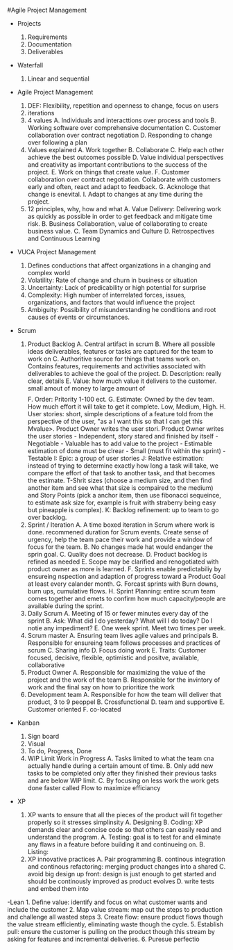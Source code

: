 #Agile Project Management

- Projects
	1. Requirements
	2. Documentation
	3. Deliverables
- Waterfall
	1. Linear and sequential

- Agile Project Management
	1. DEF: Flexibility, repetition and openness to change, focus on users
	2. iterations
	3. 4 values
		A. Individuals and interacttions over process and tools
		B. Working software over comprehensive documentation
		C. Customer collaboration over contract negotiation
		D. Responding to change over following a plan
	4. Values explained
		A. Work together
		B. Collaborate
		C. Help each other achieve the best outcomes possible
		D. Value individual perspectives and creativiity as important contributions to the success of the project. 
		E. Work on things that create value.
		F. Customer collaboration over contract negotiation. Collaborate with customers early and often, react and adapt to feedback. 
		G. Acknologe that change is enevital. 
		I. Adapt to changes at any time during the project.
	5. 12 principles, why, how and what
		A. Value Delivery: Delivering work as quickly as possible in order to get feedback and mitigate time risk.
		B. Business Collaboration, value of collaborating to create business value. 
		C. Team Dynamics and Culture
		D. Retrospectives and Continuous Learning

- VUCA Project Management
	1. Defines conductions that affect organizations in a changing and complex world
	2. Volatility: Rate of change and churn in business or situation
	3. Uncertainty: Lack of predicability or high potential for surprise 
	4. Complexity: High number of interrelated forces, issues, organizations, and factors that would influence the project
	5. Ambiguity: Possibility of misunderstanding he conditions and root causes of events or circumstances. 	

- Scrum 
	1. Product Backlog
		A. Central artifact in scrum
		B. Where all possible ideas deliverables, features or tasks are captured for the team to work on
        C. Authoritive source for things that teams work on. Contains features, requirements and activities associated with deliverables to achieve the goal of the project.
        D. Description: really clear, details
        E. Value: how much value it delivers to the customer. small amout of money to large amount of $$$$
        F. Order: Pritority 1-100 ect. 
        G. Estimate: Owned by the dev team. How much effort it will take to get it complete. Low, Medium, High.
        H. User stories: short, simple descriptions of a feature told from the perspective of the user, "as a <user role> I want this <action> so that I can get this Mvalue>. Product Owner writes the user stori. Product Owner writes the user stories
            - Independent, story stared and finished by itself
            - Negotiable
            - Valuable has to add value to the project
            - Estimable estimation of done must be clrear
            - Small (must fit within the sprint)
            - Testable
        I: Epic: a group of user stories
        J: Relative estimation: instead of trying to determine exactly how long a task will take, we compare the effort of that task to another task, and that becomes the estimate. T-Shrit sizes (choose a medium size, and then find another item and see what that size is compaired to the medium) and Story Points (pick a anchor item, then use fibonacci sequeince, to estimate ask size for, example is fruit with straberry being easy but pineapple is complex). 
        K: Backlog refinement: up to team to go over backlog. 
	3. Sprint / Iteration
		A. A time boxed iteration in Scrum where work is done. recommened duration for Scrum events. Create sense of urgency, help the team pace their work and provide a window of focus for the team.
        B. No changes made hat would endanger the sprin goal.
        C. Quality does not decrease.
        D. Product backlog is refined as needed
        E. Scope may be clarified and renogotiated with product owner as more is learned.
        F. Sprints enable predictabiliy by ensureing nspection and adaption of progress toward a Product Goal at least every calander month. 
        G. Forcast sprints with Burn downs, burn ups, cumulative flows.
        H. Sprint Planning: entire scrum team comes together and emets to confirm how much capacity/people are available during the sprint.
	5. Daily Scrum
		A. Meeting of 15 or fewer minutes every day of the sprint
        B. Ask: What did I do yesterday? What will I do today? Do I notie any impediment? 
        E. One week sprint. Meet two times per week. 
	7. Scrum master
		A. Ensuring team lives agile values and principals
		B. Responsible for ensureing team follows processes and practices of scrum
		C. Sharing info
		D. Focus doing work
        E. Traits: Customer focused, decisive, flexible, optimistic and positve, available, collaborative 
	8. Product Owner
		A. Responsible for maximizing the value of the project and the work of the team
		B. Responsible for the invintory of work and the final say on how to prioritize the work
	9. Development team
        A. Responsible for how the team will deliver that product, 3 to 9 peoppel
        B. Crossfunctional
        D. team and supportive
        E. Customer oriented
        F. co-located

- Kanban
    1. Sign board
    2. Visual
    3. To do, Progress, Done
    4. WIP Limit Work in Progress
        A. Tasks limited to what the team cna actually handle during a certain amount of time. 
        B. Only add new tasks to be completed only after they finished their previous tasks and are below WIP limit. 
        C. By focusing on less work the work gets done faster called Flow to maximize efficiancy 
        
- XP 
    1. XP wants to ensure that all the pieces of the product will fit together properly so it stresses simplinsity 
       A. Designing 
       B. Coding: XP demands clear and concise code so that others can easily read and understand the program. 
       A. Testing: goal is to test for and eliminate any flaws in a feature before building it and continueing on.
       B. Listing: 
    2. XP innovative practices
        A. Pair programming
        B. continous integration and continous refactoring: merging product changes into a shared 
        C. avoid big design up front: design is just enough to get started and should be continously improved as product evolves
        D. write tests and embed them into 
        
-Lean
    1. Define value: identify and focus on what customer wants and include the customer
    2. Map value stream: map out the steps to production and challenge all wasted steps
    3. Create flow: ensure product flows though the value stream efficiently, eliminating waste though the cycle. 
    5. Establish pull: ensure the customer is pulling on the product though this stream by asking for features and incremental deliveries.
    6. Puresue perfectio
